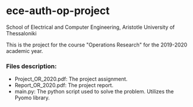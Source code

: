 # ece-auth-op-project
School of Electrical and Computer Engineering, Aristotle University of Thessaloniki

This is the project for the course "Operations Research" for the 2019-2020 academic year.

### Files description:
- Project_OR_2020.pdf:  The project assignment.
- Report_OR_2020.pdf:   The project report.
- main.py:              The python script used to solve the problem. Utilizes the Pyomo library.
